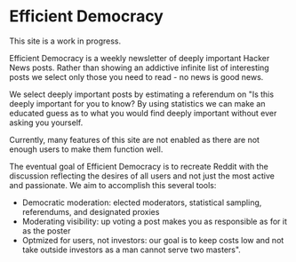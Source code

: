# Efficient Democracy

This site is a work in progress.

Efficient Democracy is a weekly newsletter of deeply important Hacker News posts. Rather than showing an addictive infinite list of interesting posts we select only those you need to read - no news is good news.

We select deeply important posts by estimating a referendum on "Is this deeply important for you to know? By using statistics we can make an educated guess as to what you would find deeply important without ever asking you yourself.

Currently, many features of this site are not enabled as there are not enough users to make them function well.

The eventual goal of Efficient Democracy is to recreate Reddit with the discussion reflecting the desires of all users and not just the most active and passionate. We aim to accomplish this several tools:

- Democratic moderation: elected moderators, statistical sampling, referendums, and designated proxies
- Moderating visibility: up voting a post makes you as responsible as for it as the poster
- Optmized for users, not investors: our goal is to keep costs low and not take outside investors as a man cannot serve two masters".

